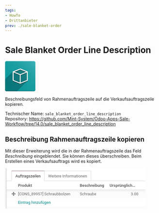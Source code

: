 ```yaml
---
tags:
- HowTo
- Drittanbieter
prev: ./sale-blanket-order
---
```

# Sale Blanket Order Line Description
![icon_oms_box](assets/icon_oms_box.png)

Beschreibungsfeld von Rahmenauftragszeile auf die Verkaufsauftragszeile kopieren.

Technischer Name: `sale_blanket_order_line_description`\
Repository: <https://github.com/Mint-System/Odoo-Apps-Sale-Workflow/tree/14.0/sale_blanket_order_line_description>

## Beschreibung Rahmenauftragszeile kopieren

Mit dieser Erweiterung wird die in der Rahmenauftragszeile das Feld *Beschreibung* eingeblendet. Sie können dieses überschreiben. Beim Erstellen eines Verkaufsauftrags wird es kopiert.

![](assets/Sale%20Blanket%20Order%20Line%20Description.png)